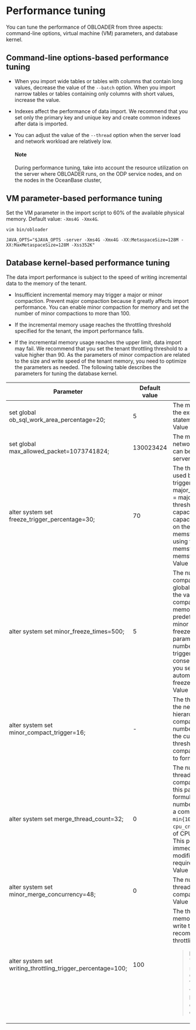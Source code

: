 Performance tuning
=========================

You can tune the performance of OBLOADER from three aspects: command-line options, virtual machine (VM) parameters, and database kernel.

Command-line options-based performance tuning
----------------------------

* When you import wide tables or tables with columns that contain long values, decrease the value of the `--batch` option. When you import narrow tables or tables containing only columns with short values, increase the value.
* Indexes affect the performance of data import. We recommend that you set only the primary key and unique key and create common indexes after data is imported.
* You can adjust the value of the `--thread` option when the server load and network workload are relatively low.

  <main id="notice" type='explain'>
    <h4>Note</h4>
    <p>During performance tuning, take into account the resource utilization on the server where OBLOADER runs, on the ODP service nodes, and on the nodes in the OceanBase cluster, </p>
  </main>

VM parameter-based performance tuning
----------------------------

Set the VM parameter in the import script to 60% of the available physical memory. Default value: `-Xms4G -Xmx4G`.

```shell
vim bin/obloader

JAVA_OPTS="$JAVA_OPTS -server -Xms4G -Xmx4G -XX:MetaspaceSize=128M -XX:MaxMetaspaceSize=128M -Xss352K"
```

Database kernel-based performance tuning
----------------------------

The data import performance is subject to the speed of writing incremental data to the memory of the tenant.

* Insufficient incremental memory may trigger a major or minor compaction. Prevent major compaction because it greatly affects import performance. You can enable minor compaction for memory and set the number of minor compactions to more than 100.



* If the incremental memory usage reaches the throttling threshold specified for the tenant, the import performance falls.



* If the incremental memory usage reaches the upper limit, data import may fail. We recommend that you set the tenant throttling threshold to a value higher than 90. As the parameters of minor compaction are related to the size and write speed of the tenant memory, you need to optimize the parameters as needed. The following table describes the parameters for tuning the database kernel.






| **Parameter** | **Default value** | **Description** |
|------------------------------------------------------------------------------------------------------------|-----------|------------------------------------------------------------------------------------------------------------------------------------------------------------------------------------------------------------------------------------------------------------------------|
| set global ob_sql_work_area_percentage=20; | 5 | The memory usage during the execution of SQL statements. <br>Value range: [0,100].  |
| set global max_allowed_packet=1073741824; | 130023424 | The maximum size of network data packets that can be received by the server.  |
| alter system set freeze_trigger_percentage=30; | 70 | The threshold of memory used by tenants for triggering a global freeze.  major_freeze_trigger_percent = major_freeze trigger threshold/MemStore capacity. The MemStore capacity is calculated based on the value of memstore_lmt_percent by using the following formula:  memstore_lmt_percent = memstore_limit/min_memory. <br>Value range: [1,99].  |
| alter system set minor_freeze_times=500; | 5 | The number of minor compactions for triggering a global major compaction. If the value is `0`, minor compaction is disabled.  If the memory usage reaches a predefined threshold, a minor freeze or a major freeze will be triggered. This parameter specifies the number of minor freezes triggered between two consecutive major freezes. If you set this parameter to `0`, automatic triggering of minor freezes is disabled. <br>Value range: [0,65536).  |
| alter system set minor_compact_trigger=16; | - | The threshold for triggering the next-level compaction in hierarchical minor compactions.  When the total number of mini SSTables in the current level reaches this threshold, all SSTables are compacted to the next level to form a new minor SSTable.  |
| alter system set merge_thread_count=32; | 0 | The number of worker threads for daily major compactions.  If the value of this parameter is `0`, the formula for calculating the number of worker threads for a compaction is `min{10,cpu_cnt*0.3}`, where `cpu_cnt` indicates the number of CPU cores in the system.  This parameter takes effect immediately after modification and does not require a restart. <br>Value range: [0,256].  |
| alter system set minor_merge_concurrency=48; | 0 | The number of concurrent threads in a minor compaction. <br>Value range: [0,64].  |
| alter system set writing_throttling_trigger_percentage=100; | 100 | The threshold of server memory usage that triggers write throttling. We recommend that you disable throttling for the server. <blockquote> **Notice**<br>This parameter is supported in OceanBase Database V2.2.30 and later versions. The tool must have the memory exhaustion prevention capability. </blockquote> |


